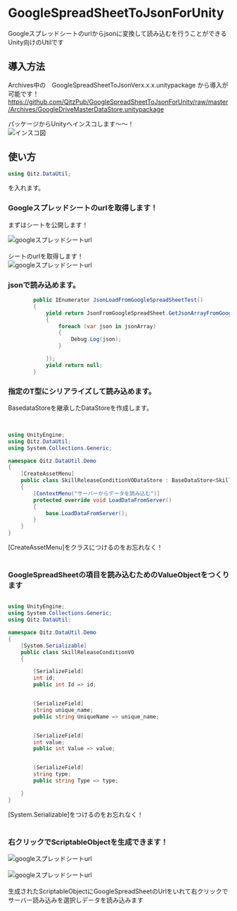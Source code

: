 # GoogleSpreadSheetToJsonForUnity
Googleスプレッドシートのurlからjsonに変換して読み込むを行うことができるUnity向けのUtilです

## 導入方法
Archives中の　GoogleSpreadSheetToJsonVerx.x.x.unitypackage 
から導入が可能です！
https://github.com/QitzPub/GoogleSpreadSheetToJsonForUnity/raw/master/Archives/GoogleDriveMasterDataStore.unitypackage

パッケージからUnityへインスコします〜〜！<br>
![インスコ図](https://i.gyazo.com/d76cbd29f11ae1bb3efb49ac55d0b587.png "インスコ")<br>


##  使い方

```C#
using Qitz.DataUtil;
```
を入れます。

### Googleスプレッドシートのurlを取得します！

まずはシートを公開します！

![googleスプレッドシートurl](https://i.gyazo.com/ce201599d1ff3c92fcf3b32c4a04d98e.png "url")<br>
<br>
シートのurlを取得します！
<br>
![googleスプレッドシートurl](https://i.gyazo.com/af6e69c3311e370e3b85cb5f29608a86.png "url")


### jsonで読み込めます。

```C#
        public IEnumerator JsonLoadFromGoogleSpreadSheetTest()
        {
            yield return JsonFromGoogleSpreadSheet.GetJsonArrayFromGoogleSpreadSheetUrl("https://docs.google.com/spreadsheets/d/1m--rzZdlS0eURgjQ0Fr4oZHLSY5xvrf8adLaOzSgBEA/edit#gid=1515512237", (jsonArray) =>
            {
                foreach (var json in jsonArray)
                {
                    Debug.Log(json);
                }

            });
            yield return null;
        }
```

### 指定のT型にシリアライズして読み込めます。

BasedataStoreを継承したDataStoreを作成します。<br>
<br>

```C#

using UnityEngine;
using Qitz.DataUtil;
using System.Collections.Generic;

namespace Qitz.DataUtil.Demo
{
    [CreateAssetMenu]
    public class SkillReleaseConditionVODataStore : BaseDataStore<SkillReleaseConditionVO>
    {
        [ContextMenu("サーバーからデータを読み込む")]
        protected override void LoadDataFromServer()
        {
            base.LoadDataFromServer();
        }
    }
}
```
[CreateAssetMenu]をクラスにつけるのをお忘れなく！<br>
<br>

### GoogleSpreadSheetの項目を読み込むためのValueObjectをつくります

```C#

using UnityEngine;
using System.Collections.Generic;
using Qitz.DataUtil;

namespace Qitz.DataUtil.Demo
{
    [System.Serializable]
    public class SkillReleaseConditionVO 
    {

        [SerializeField]
        int id;
        public int Id => id;


        [SerializeField]
        string unique_name;
        public string UniqueName => unique_name;


        [SerializeField]
        int value;
        public int Value => value;


        [SerializeField]
        string type;
        public string Type => type;

    }
}

```

[System.Serializable]をつけるのをお忘れなく！<br>
<br>

### 右クリックでScriptableObjectを生成できます！

![googleスプレッドシートurl](https://i.gyazo.com/1985f9e6b12411866ff30fb0beec6f88.jpg "url")<br>
<br>
![googleスプレッドシートurl](https://i.gyazo.com/fd59a941b1c500f70469309e8dd2f885.png "url")<br>
<br>
生成されたScriptableObjectにGoogleSpreadSheetのUrlをいれて右クリックでサーバー読み込みを選択しデータを読み込みます<br>
<br>



